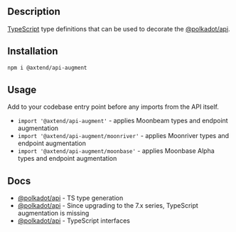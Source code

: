 ## Description

<a href="http://www.typescriptlang.org" target="_blank">TypeScript</a> type definitions that can be used to decorate the <a href="https://www.npmjs.com/package/@polkadot/api" target="_blank">@polkadot/api</a>.

## Installation

```bash
npm i @axtend/api-augment
```

## Usage

Add to your codebase entry point before any imports from the API itself.

- `import '@axtend/api-augment'` - applies Moonbeam types and endpoint augmentation
- `import '@axtend/api-augment/moonriver'` - applies Moonriver types and endpoint augmentation
- `import '@axtend/api-augment/moonbase'` - applies Moonbase Alpha types and endpoint augmentation

## Docs

- <a href="https://polkadot.js.org/docs/api/examples/promise/typegen/" target="_blank">@polkadot/api</a> - TS type generation
- <a href="https://polkadot.js.org/docs/api/FAQ/#since-upgrading-to-the-7x-series-typescript-augmentation-is-missing" target="_blank">@polkadot/api</a> - Since upgrading to the 7.x series, TypeScript augmentation is missing
- <a href="https://polkadot.js.org/docs/api/start/typescript" target="_blank">@polkadot/api</a> - TypeScript interfaces
